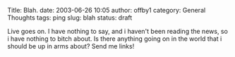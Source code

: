 Title: Blah.
date: 2003-06-26 10:05
author: offby1
category: General Thoughts
tags: ping
slug: blah
status: draft

Live goes on. I have nothing to say, and i haven\'t been reading the news, so i have nothing to bitch about. Is there anything going on in the world that i should be up in arms about? Send me links!
